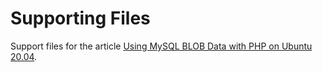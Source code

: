 # Supporting Files

Support files for the article [Using MySQL BLOB Data with PHP on Ubuntu 20.04](https://www.vultr.com/docs/using-mysql-blob-data-with-php-on-ubuntu-20-04).
